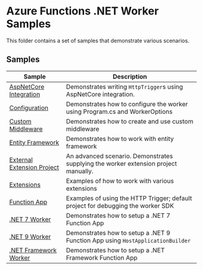 # Azure Functions .NET Worker Samples

This folder contains a set of samples that demonstrate various scenarios.

## Samples

| Sample | Description  |
| ------ | ------------ |
|[AspNetCore Integration](./AspNetIntegration)| Demonstrates writing `HttpTrigger`s using AspNetCore integration. |
|[Configuration](./Configuration)| Demonstrates how to configure the worker using Program.cs and WorkerOptions |
|[Custom Middleware](./CustomMiddleware)| Demonstrates how to create and use custom middleware |
|[Entity Framework](./EntityFramework)| Demonstrates how to work with entity framework |
|[External Extension Project](./ExternalExtensionProject)| An advanced scenario. Demonstrates supplying the worker extension project manually. |
|[Extensions](./Extensions)| Examples of how to work with various extensions |
|[Function App](./FunctionApp)| Examples of using the HTTP Trigger; default project for debugging the worker SDK |
|[.NET 7 Worker](./Net7Worker)| Demonstrates how to setup a .NET 7 Function App |
|[.NET 9 Worker](./Net9FunctionApp)| Demonstrates how to setup a .NET 9 Function App using `HostApplicationBuilder` |
|[.NET Framework Worker](./NetFxWorker)| Demonstrates how to setup a .NET Framework Function App |
